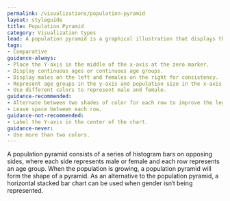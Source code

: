 ```yaml
---
permalink: /visualizations/population-pyramid
layout: styleguide
title: Population Pyramid
category: Visualization types
lead: A population pyramid is a graphical illustration that displays the distribution of population across different age groups and genders.
tags:
- Comparative
guidance-always:
- Place the Y-axis in the middle of the x-axis at the zero marker.
- Display continuous ages or continuous age groups.
- Display males on the left and females on the right for consistency.
- Represent age groups in the y-axis and population size in the x-axis.
- Use different colors to represent male and female.
guidance-recommended:
- Alternate between two shades of color for each row to improve the legibility of the rows.
- Leave space between each row.
guidance-not-recommended:
- Label the Y-axis in the center of the chart.
guidance-never:
- Use more than two colors.
---
```


A population pyramid consists of a series of histogram bars on opposing sides, where each side represents male or female and each row represents an age group. When the population is growing, a population pyramid will form the shape of a pyramid. As an alternative to the population pyramid, a horizontal stacked bar chart can be used when gender isn‘t being represented.
